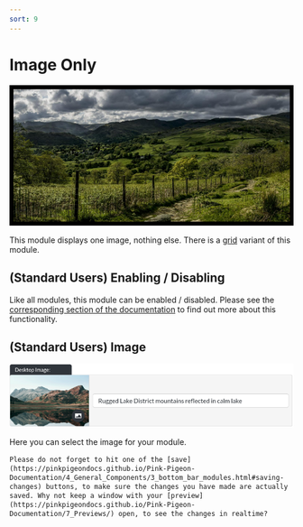 ```yaml
---
sort: 9
---
```


# Image Only

![Image of the image only module online](https://raw.githubusercontent.com/pinkpigeondocs/Pink-Pigeon-Documentation/master/docs/6_Modules/images/9_image_only_online.png)

This module displays one image, nothing else. There is a [grid](https://pinkpigeondocs.github.io/Pink-Pigeon-Documentation/4_General_Components/7_grids.html) variant of this module.

## (Standard Users) Enabling / Disabling

Like all modules, this module can be enabled / disabled. Please see the [corresponding section of the documentation][endis] to find out more about this functionality.

[endis]: https://pinkpigeondocs.github.io/Pink-Pigeon-Documentation/4_General_Components/4_enabling_disabling_modules.html

## (Standard Users) Image

![Image of the header desktop image](https://raw.githubusercontent.com/pinkpigeondocs/Pink-Pigeon-Documentation/master/docs/6_Modules/images/8_header_desktop_image.png)

Here you can select the image for your module.


```tip
Please do not forget to hit one of the [save](https://pinkpigeondocs.github.io/Pink-Pigeon-Documentation/4_General_Components/3_bottom_bar_modules.html#saving-changes) buttons, to make sure the changes you have made are actually saved. Why not keep a window with your [preview](https://pinkpigeondocs.github.io/Pink-Pigeon-Documentation/7_Previews/) open, to see the changes in realtime?
```